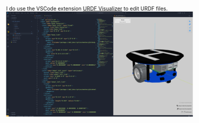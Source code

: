 I do use the VSCode extension [URDF Visualizer](https://github.com/MorningFrog/urdf-visualizer#readme) to edit URDF files.
![URDF-Visualizer](ab2-vscode.png)
